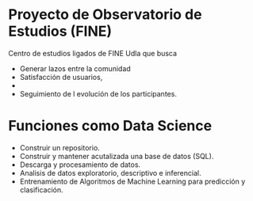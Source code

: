 # Proyecto de Observatorio de Estudios (FINE)

Centro de estudios ligados de FINE Udla que busca 

- Generar lazos entre la comunidad 
- Satisfacción de usuarios,
-  
- Seguimiento de l evolución de los participantes.

# Funciones como Data Science

- Construir un repositorio.
- Construir y mantener acutalizada una base de datos (SQL).
- Descarga y procesamiento de datos.
- Analisis de datos exploratorio, descriptivo e inferencial.
- Entrenamiento de Algoritmos de Machine Learning para predicción
y clasificación.

# 

 
